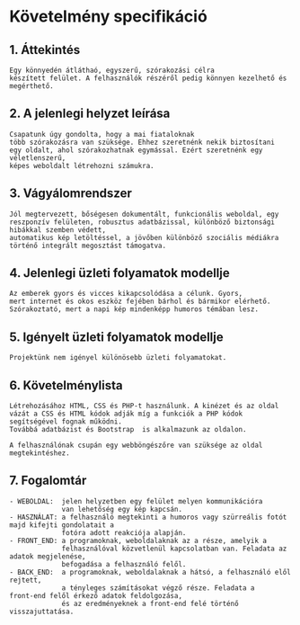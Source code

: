 # Követelmény specifikáció

## 1. Áttekintés
    Egy könnyedén átláthaó, egyszerű, szórakozási célra
    készített felület. A felhasználók részéről pedig könnyen kezelhető és megérthető. 
  
## 2. A jelenlegi helyzet leírása
    Csapatunk úgy gondolta, hogy a mai fiataloknak
    több szórakozásra van szüksége. Ehhez szeretnénk nekik biztosítani
    egy oldalt, ahol szórakozhatnak egymással. Ezért szeretnénk egy véletlenszerű,
    képes weboldalt létrehozni számukra.
  
## 3. Vágyálomrendszer
    Jól megtervezett, bőségesen dokumentált, funkcionális weboldal, egy
    reszponzív felületen, robusztus adatbázissal, különböző biztonsági hibákkal szemben védett,
    automatikus kép letöltéssel, a jövőben különböző szociális médiákra történő integrált megosztást támogatva.

## 4. Jelenlegi üzleti folyamatok modellje
    Az emberek gyors és vicces kikapcsolódása a célunk. Gyors,
    mert internet és okos eszköz fejében bárhol és bármikor elérhető.
    Szórakoztató, mert a napi kép mindenképp humoros témában lesz.
  
## 5. Igényelt üzleti folyamatok modellje
    Projektünk nem igényel különösebb üzleti folyamatokat.
  
## 6. Követelménylista
    Létrehozásához HTML, CSS és PHP-t használunk. A kinézet és az oldal
    vázát a CSS és HTML kódok adják míg a funkciók a PHP kódok segítségével fognak működni.
    Továbbá adatbázist és Bootstrap  is alkalmazunk az oldalon.

    A felhasználónak csupán egy webböngészőre van szüksége az oldal megtekintéshez.

## 7. Fogalomtár
    - WEBOLDAL:  jelen helyzetben egy felület melyen kommunikációra
                 van lehetőség egy kép kapcsán.
    - HASZNÁLAT: a felhasználó megtekinti a humoros vagy szürreális fotót majd kifejti gondolatait a
                 fotóra adott reakciója alapján.
    - FRONT_END: a programoknak, weboldalaknak az a része, amelyik a
                 felhasználóval közvetlenül kapcsolatban van. Feladata az adatok megjelenése,
                 befogadása a felhasználó felől.
    - BACK_END:  a programoknak, weboldalaknak a hátsó, a felhasználó elől rejtett,
                 a tényleges számításokat végző része. Feladata a front‑end felől érkező adatok feldolgozása,
                 és az eredményeknek a front‑end felé történő visszajuttatása.
